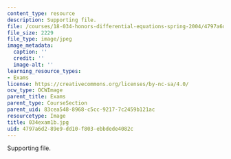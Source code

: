 ```yaml
---
content_type: resource
description: Supporting file.
file: /courses/18-034-honors-differential-equations-spring-2004/4797a6d289e9dd10f803ebbdede4082c_034exam1b.jpg
file_size: 2229
file_type: image/jpeg
image_metadata:
  caption: ''
  credit: ''
  image-alt: ''
learning_resource_types:
- Exams
license: https://creativecommons.org/licenses/by-nc-sa/4.0/
ocw_type: OCWImage
parent_title: Exams
parent_type: CourseSection
parent_uid: 83cea548-8968-c5cc-9217-7c2459b121ac
resourcetype: Image
title: 034exam1b.jpg
uid: 4797a6d2-89e9-dd10-f803-ebbdede4082c
---
```

Supporting file.